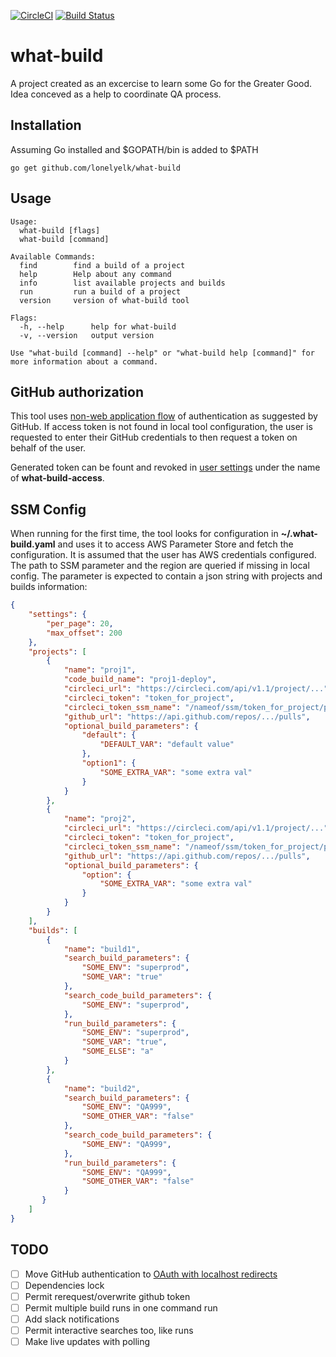 [![CircleCI](https://circleci.com/gh/lonelyelk/what-build.svg?style=svg)](https://circleci.com/gh/lonelyelk/what-build)
[![Build Status](https://travis-ci.org/lonelyelk/what-build.svg?branch=master)](https://travis-ci.org/lonelyelk/what-build)

# what-build

A project created as an excercise to learn some Go for the Greater Good. Idea conceved as a help to
coordinate QA process.

## Installation

Assuming Go installed and $GOPATH/bin is added to $PATH

```
go get github.com/lonelyelk/what-build
```

## Usage

```
Usage:
  what-build [flags]
  what-build [command]

Available Commands:
  find        find a build of a project
  help        Help about any command
  info        list available projects and builds
  run         run a build of a project
  version     version of what-build tool

Flags:
  -h, --help      help for what-build
  -v, --version   output version

Use "what-build [command] --help" or "what-build help [command]" for more information about a command.
```

## GitHub authorization

This tool uses [non-web application flow](https://developer.github.com/apps/building-oauth-apps/authorizing-oauth-apps/#non-web-application-flow) of authentication as suggested by GitHub. If access token is not found in local tool configuration, the user is requested to enter their GitHub credentials to then request a token on behalf of the user.

Generated token can be fount and revoked in [user settings](https://github.com/settings/tokens) under the name of **what-build-access**.

## SSM Config

When running for the first time, the tool looks for configuration in **~/.what-build.yaml** and uses
it to access AWS Parameter Store and fetch the configuration. It is assumed that the user has AWS
credentials configured. The path to SSM parameter and the region are queried if missing in local config.
The parameter is expected to contain a json string with projects and builds information:

```json
{
    "settings": {
        "per_page": 20,
        "max_offset": 200
    },
    "projects": [
        {
            "name": "proj1",
            "code_build_name": "proj1-deploy",
            "circleci_url": "https://circleci.com/api/v1.1/project/...",
            "circleci_token": "token_for_project",
            "circleci_token_ssm_name": "/nameof/ssm/token_for_project/parameter",
            "github_url": "https://api.github.com/repos/.../pulls",
            "optional_build_parameters": {
                "default": {
                    "DEFAULT_VAR": "default value"
                },
                "option1": {
                    "SOME_EXTRA_VAR": "some extra val"
                }
            }
        },
        {
            "name": "proj2",
            "circleci_url": "https://circleci.com/api/v1.1/project/...",
            "circleci_token": "token_for_project",
            "circleci_token_ssm_name": "/nameof/ssm/token_for_project/parameter",
            "github_url": "https://api.github.com/repos/.../pulls",
            "optional_build_parameters": {
                "option": {
                    "SOME_EXTRA_VAR": "some extra val"
                }
            }
        }
    ],
    "builds": [
        {
            "name": "build1",
            "search_build_parameters": {
                "SOME_ENV": "superprod",
                "SOME_VAR": "true"
            },
            "search_code_build_parameters": {
                "SOME_ENV": "superprod",
            },
            "run_build_parameters": {
                "SOME_ENV": "superprod",
                "SOME_VAR": "true",
                "SOME_ELSE": "a"
            }
        },
        {
            "name": "build2",
            "search_build_parameters": {
                "SOME_ENV": "QA999",
                "SOME_OTHER_VAR": "false"
            },
            "search_code_build_parameters": {
                "SOME_ENV": "QA999",
            },
            "run_build_parameters": {
                "SOME_ENV": "QA999",
                "SOME_OTHER_VAR": "false"
            }
       }
    ]
}
```

## TODO

- [ ] Move GitHub authentication to [OAuth with localhost redirects](https://developer.github.com/apps/building-oauth-apps/authorizing-oauth-apps/#localhost-redirect-urls)
- [ ] Dependencies lock
- [ ] Permit rerequest/overwrite github token
- [ ] Permit multiple build runs in one command run
- [ ] Add slack notifications
- [ ] Permit interactive searches too, like runs
- [ ] Make live updates with polling
